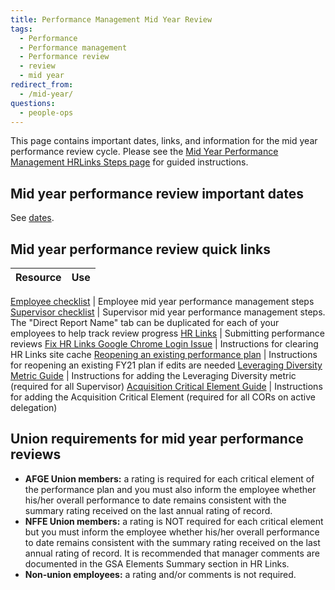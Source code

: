 ```yaml
---
title: Performance Management Mid Year Review
tags:
  - Performance
  - Performance management
  - Performance review
  - review
  - mid year
redirect_from:
  - /mid-year/
questions:
  - people-ops
---
```


This page contains important dates, links, and information for the mid year performance review cycle.  Please see the [Mid Year Performance Management HRLinks Steps page]({{site.baseurl}}/mid-year-hrlinks-steps/) for guided instructions.

## Mid year performance review important dates

See [dates](../dates/#mid-year-performance-review-important-dates).

## Mid year performance review quick links

Resource | Use
-------|--------

[Employee checklist](https://docs.google.com/spreadsheets/d/1ENBLAFa2Chkdd5-31xl4oA5Wk5bbtJtsJNWv9WGeLYU/edit#gid=48334538) | Employee mid year performance management steps
[Supervisor checklist](https://docs.google.com/spreadsheets/d/1PaEV7xoTc3Y-STpp6z4iqaSVf-QY8-Cmn-ciSS9qhKo/edit#gid=884911250) | Supervisor mid year performance management steps.  The "Direct Report Name" tab can be duplicated for each of your employees to help track review progress
[HR Links](hrlinks.gsa.gov) | Submitting performance reviews
[Fix HR Links Google Chrome Login Issue](https://docs.google.com/document/d/13j6e8bAVSWFSNNkqmU2hMfwXOCBsi49d_2EqvL3aKXE/edit?usp=sharing) | Instructions for clearing HR Links site cache
[Reopening an existing performance plan](https://docs.google.com/document/d/1zwMty7CRShtfsZuMOPheG18B9Vb1hZw1WrgvCNE1gRc/edit?usp=sharing) | Instructions for reopening an existing FY21 plan if edits are needed
[Leveraging Diversity Metric Guide](https://docs.google.com/document/d/1LPe6rKUze_tA3OfHhRLUfLSQtY4m8d4J3k4OZq2oFcY/edit?usp=sharing) | Instructions for adding the Leveraging Diversity metric (required for all Supervisor)
[Acquisition Critical Element Guide](https://drive.google.com/file/d/1hOu4GtwpjCAUXenXNE7Vit3O3ldDYSRb/view) | Instructions for adding the Acquisition Critical Element (required for all CORs on active delegation)


## Union requirements for mid year performance reviews

  * **AFGE Union members:** a rating is required for each critical element of the performance plan and you must also inform the employee whether his/her overall performance to date remains consistent with the summary rating received on the last annual rating of record.
  * **NFFE Union members:** a rating is NOT required for each critical element but you must inform the employee whether his/her overall performance to date remains consistent with the summary rating received on the last annual rating of record. It is recommended that manager comments are documented in the GSA Elements Summary section in HR Links.
  * **Non-union employees:** a rating and/or comments is not required.
